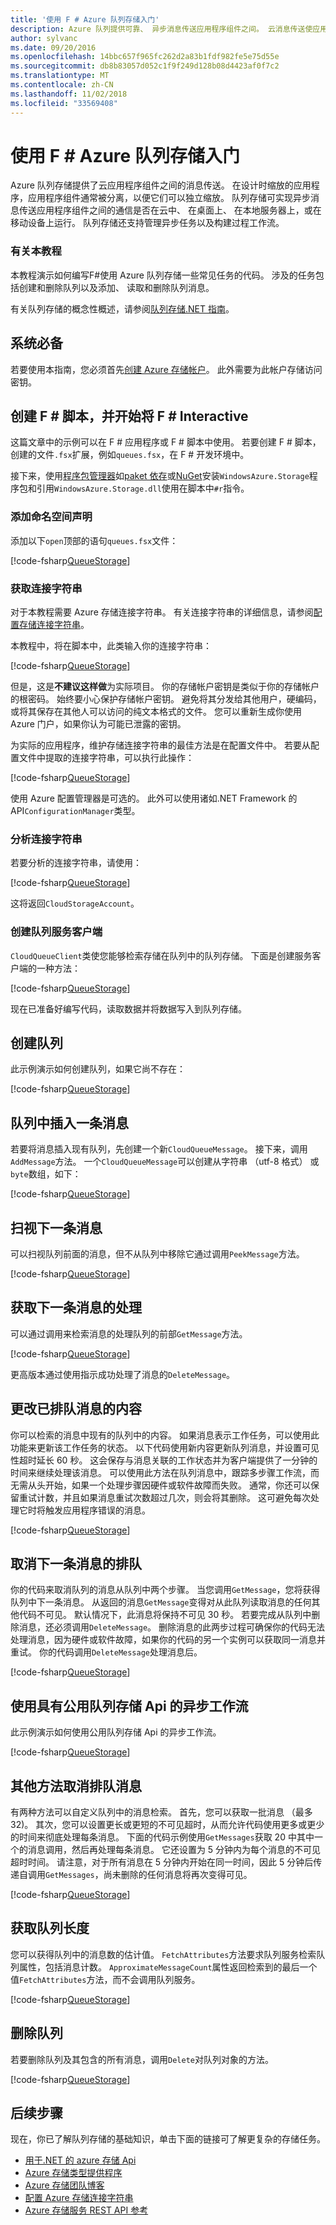 ```yaml
---
title: '使用 F # Azure 队列存储入门'
description: Azure 队列提供可靠、 异步消息传送应用程序组件之间。 云消息传送使应用程序组件可单独缩放。
author: sylvanc
ms.date: 09/20/2016
ms.openlocfilehash: 14bbc657f965fc262d2a83b1fdf982fe5e75d55e
ms.sourcegitcommit: db8b83057d052c1f9f249d128b08d4423af0f7c2
ms.translationtype: MT
ms.contentlocale: zh-CN
ms.lasthandoff: 11/02/2018
ms.locfileid: "33569408"
---
```

# <a name="get-started-with-azure-queue-storage-using-f"></a>使用 F # Azure 队列存储入门 #

Azure 队列存储提供了云应用程序组件之间的消息传送。 在设计时缩放的应用程序，应用程序组件通常被分离，以便它们可以独立缩放。 队列存储可实现异步消息传送应用程序组件之间的通信是否在云中、 在桌面上、 在本地服务器上，或在移动设备上运行。 队列存储还支持管理异步任务以及构建过程工作流。

### <a name="about-this-tutorial"></a>有关本教程

本教程演示如何编写F#使用 Azure 队列存储一些常见任务的代码。 涉及的任务包括创建和删除队列以及添加、 读取和删除队列消息。

有关队列存储的概念性概述，请参阅[队列存储.NET 指南](/azure/storage/storage-dotnet-how-to-use-queues)。

## <a name="prerequisites"></a>系统必备

若要使用本指南，您必须首先[创建 Azure 存储帐户](/azure/storage/storage-create-storage-account)。
此外需要为此帐户存储访问密钥。

## <a name="create-an-f-script-and-start-f-interactive"></a>创建 F # 脚本，并开始将 F # Interactive

这篇文章中的示例可以在 F # 应用程序或 F # 脚本中使用。 若要创建 F # 脚本，创建的文件`.fsx`扩展，例如`queues.fsx`，在 F # 开发环境中。

接下来，使用[程序包管理器](package-management.md)如[paket 依存](https://fsprojects.github.io/Paket/)或[NuGet](https://www.nuget.org/)安装`WindowsAzure.Storage`程序包和引用`WindowsAzure.Storage.dll`使用在脚本中`#r`指令。

### <a name="add-namespace-declarations"></a>添加命名空间声明

添加以下`open`顶部的语句`queues.fsx`文件：

[!code-fsharp[QueueStorage](../../../samples/snippets/fsharp/azure/queue-storage.fsx#L1-L3)]

### <a name="get-your-connection-string"></a>获取连接字符串

对于本教程需要 Azure 存储连接字符串。 有关连接字符串的详细信息，请参阅[配置存储连接字符串](/azure/storage/storage-configure-connection-string)。

本教程中，将在脚本中，此类输入你的连接字符串：

[!code-fsharp[QueueStorage](../../../samples/snippets/fsharp/azure/queue-storage.fsx#L9-L9)]

但是，这是**不建议这样做**为实际项目。 你的存储帐户密钥是类似于你的存储帐户的根密码。 始终要小心保护存储帐户密钥。 避免将其分发给其他用户，硬编码，或将其保存在其他人可以访问的纯文本格式的文件。 您可以重新生成你使用 Azure 门户，如果你认为可能已泄露的密钥。

为实际的应用程序，维护存储连接字符串的最佳方法是在配置文件中。 若要从配置文件中提取的连接字符串，可以执行此操作：

[!code-fsharp[QueueStorage](../../../samples/snippets/fsharp/azure/queue-storage.fsx#L11-L13)]

使用 Azure 配置管理器是可选的。 此外可以使用诸如.NET Framework 的 API`ConfigurationManager`类型。

### <a name="parse-the-connection-string"></a>分析连接字符串

若要分析的连接字符串，请使用：

[!code-fsharp[QueueStorage](../../../samples/snippets/fsharp/azure/queue-storage.fsx#L19-L20)]

这将返回`CloudStorageAccount`。

### <a name="create-the-queue-service-client"></a>创建队列服务客户端

`CloudQueueClient`类使您能够检索存储在队列中的队列存储。 下面是创建服务客户端的一种方法：

[!code-fsharp[QueueStorage](../../../samples/snippets/fsharp/azure/queue-storage.fsx#L26-L26)]

现在已准备好编写代码，读取数据并将数据写入到队列存储。

## <a name="create-a-queue"></a>创建队列

此示例演示如何创建队列，如果它尚不存在：

[!code-fsharp[QueueStorage](../../../samples/snippets/fsharp/azure/queue-storage.fsx#L32-L36)]

## <a name="insert-a-message-into-a-queue"></a>队列中插入一条消息

若要将消息插入现有队列，先创建一个新`CloudQueueMessage`。 接下来，调用`AddMessage`方法。 一个`CloudQueueMessage`可以创建从字符串 （utf-8 格式） 或`byte`数组，如下：

[!code-fsharp[QueueStorage](../../../samples/snippets/fsharp/azure/queue-storage.fsx#L42-L44)]

## <a name="peek-at-the-next-message"></a>扫视下一条消息

可以扫视队列前面的消息，但不从队列中移除它通过调用`PeekMessage`方法。

[!code-fsharp[QueueStorage](../../../samples/snippets/fsharp/azure/queue-storage.fsx#L50-L52)]

## <a name="get-the-next-message-for-processing"></a>获取下一条消息的处理

可以通过调用来检索消息的处理队列的前部`GetMessage`方法。

[!code-fsharp[QueueStorage](../../../samples/snippets/fsharp/azure/queue-storage.fsx#L58-L59)]

更高版本通过使用指示成功处理了消息的`DeleteMessage`。

## <a name="change-the-contents-of-a-queued-message"></a>更改已排队消息的内容

你可以检索的消息中现有的队列中的内容。 如果消息表示工作任务，可以使用此功能来更新该工作任务的状态。 以下代码使用新内容更新队列消息，并设置可见性超时延长 60 秒。 这会保存与消息关联的工作状态并为客户端提供了一分钟的时间来继续处理该消息。 可以使用此方法在队列消息中，跟踪多步骤工作流，而无需从头开始，如果一个处理步骤因硬件或软件故障而失败。 通常，你还可以保留重试计数，并且如果消息重试次数超过几次，则会将其删除。 这可避免每次处理它时将触发应用程序错误的消息。

[!code-fsharp[QueueStorage](../../../samples/snippets/fsharp/azure/queue-storage.fsx#L65-L69)]

## <a name="de-queue-the-next-message"></a>取消下一条消息的排队

你的代码来取消队列的消息从队列中两个步骤。 当您调用`GetMessage`，您将获得队列中下一条消息。 从返回的消息`GetMessage`变得对从此队列读取消息的任何其他代码不可见。 默认情况下，此消息将保持不可见 30 秒。 若要完成从队列中删除消息，还必须调用`DeleteMessage`。 删除消息的此两步过程可确保你的代码无法处理消息，因为硬件或软件故障，如果你的代码的另一个实例可以获取同一消息并重试。 你的代码调用`DeleteMessage`处理消息后。

[!code-fsharp[QueueStorage](../../../samples/snippets/fsharp/azure/queue-storage.fsx#L75-L76)]

## <a name="use-async-workflows-with-common-queue-storage-apis"></a>使用具有公用队列存储 Api 的异步工作流

此示例演示如何使用公用队列存储 Api 的异步工作流。

[!code-fsharp[QueueStorage](../../../samples/snippets/fsharp/azure/queue-storage.fsx#L82-L91)]

## <a name="additional-options-for-de-queuing-messages"></a>其他方法取消排队消息

有两种方法可以自定义队列中的消息检索。
首先，您可以获取一批消息 （最多 32)。 其次，您可以设置更长或更短的不可见超时，从而允许代码使用更多或更少的时间来彻底处理每条消息。 下面的代码示例使用`GetMessages`获取 20 中其中一个的消息调用，然后再处理每条消息。 它还设置为 5 分钟内为每个消息的不可见超时时间。 请注意，对于所有消息在 5 分钟内开始在同一时间，因此 5 分钟后传递自调用`GetMessages`，尚未删除的任何消息将再次变得可见。

[!code-fsharp[QueueStorage](../../../samples/snippets/fsharp/azure/queue-storage.fsx#L97-L99)]

## <a name="get-the-queue-length"></a>获取队列长度

您可以获得队列中的消息数的估计值。 `FetchAttributes`方法要求队列服务检索队列属性，包括消息计数。 `ApproximateMessageCount`属性返回检索到的最后一个值`FetchAttributes`方法，而不会调用队列服务。

[!code-fsharp[QueueStorage](../../../samples/snippets/fsharp/azure/queue-storage.fsx#L105-L106)]

## <a name="delete-a-queue"></a>删除队列

若要删除队列及其包含的所有消息，调用`Delete`对队列对象的方法。

[!code-fsharp[QueueStorage](../../../samples/snippets/fsharp/azure/queue-storage.fsx#L112-L113)]

## <a name="next-steps"></a>后续步骤

现在，你已了解队列存储的基础知识，单击下面的链接可了解更复杂的存储任务。

- [用于.NET 的 azure 存储 Api](/dotnet/api/overview/azure/storage)
- [Azure 存储类型提供程序](https://github.com/fsprojects/AzureStorageTypeProvider)
- [Azure 存储团队博客](https://blogs.msdn.microsoft.com/windowsazurestorage/)
- [配置 Azure 存储连接字符串](/azure/storage/common/storage-configure-connection-string)
- [Azure 存储服务 REST API 参考](/rest/api/storageservices/Azure-Storage-Services-REST-API-Reference)
